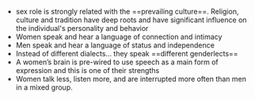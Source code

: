 - sex role is strongly related with the ==prevailing culture==. Religion, culture and tradition have deep roots and have significant influence on the individual's personality and behavior
- Women speak and hear a language of connection and intimacy
- Men speak and hear a language of status and independence
- Instead of different dialects... they speak ==different genderlects==
- A women’s brain is pre-wired to use speech as a main form of expression and this is one of their strengths
- Women talk less, listen more, and are interrupted more often than men in a mixed group.